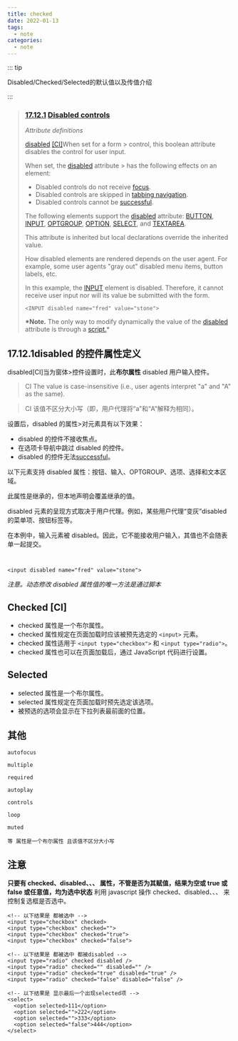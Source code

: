 ```yaml
---
title: checked
date: 2022-01-13
tags:
  - note
categories:
  - note
---
```

::: tip

Disabled/Checked/Selected的默认值以及传值介绍

:::

<!-- more -->

> ### [17.12.1]() [Disabled controls]()
>
> _Attribute definitions_
>
> [disabled]() [[CI]](https://www.w3.org/TR/html401/types.html#case-insensitive)When set for a form > control, this boolean attribute disables the control for user input.
>
> When set, the [disabled](https://www.w3.org/TR/html401/interact/forms.html#adef-disabled) attribute > has the following effects on an element:
>
> - Disabled controls do not receive [focus](https://www.w3.org/TR/html401/interact/forms.html#focus).
> - Disabled controls are skipped in [tabbing navigation](https://www.w3.org/TR/html401/interact/forms.html#tabbing-navigation).
> - Disabled controls cannot be [successful](https://www.w3.org/TR/html401/interact/forms.html#successful-controls).
>
> The following elements support the [disabled](https://www.w3.org/TR/html401/interact/forms.html#adef-disabled) attribute: [BUTTON](https://www.w3.org/TR/html401/interact/forms.html#edef-BUTTON), [INPUT](https://www.w3.org/TR/html401/interact/forms.html#edef-INPUT), [OPTGROUP](https://www.w3.org/TR/html401/interact/forms.html#edef-OPTGROUP), [OPTION](https://www.w3.org/TR/html401/interact/forms.html#edef-OPTION), [SELECT](https://www.w3.org/TR/html401/interact/forms.html#edef-SELECT), and [TEXTAREA](https://www.w3.org/TR/html401/interact/forms.html#edef-TEXTAREA).
>
> This attribute is inherited but local declarations override the inherited value.
>
> How disabled elements are rendered depends on the user agent. For example, some user agents "gray out" disabled menu items, button labels, etc.
>
> In this example, the [INPUT](https://www.w3.org/TR/html401/interact/forms.html#edef-INPUT) element is disabled. Therefore, it cannot receive user input nor will its value be submitted with the form.
>
> ```
> <INPUT disabled name="fred" value="stone">
> ```
>
> **\*Note.** The only way to modify dynamically the value of the [disabled](https://www.w3.org/TR/html401/interact/forms.html#adef-disabled) attribute is through a [script.](https://www.w3.org/TR/html401/interact/scripts.html)\*

## 17.12.1disabled 的控件属性定义

disabled[CI]当为窗体>控件设置时，此**布尔属性** disabled 用户输入控件。

> CI
> The value is case-insensitive (i.e., user agents interpret "a" and "A" as the same).

> CI 该值不区分大小写（即，用户代理将“a”和“A”解释为相同）。

设置后，disabled 的属性>对元素具有以下效果：

- disabled 的控件不接收焦点。
- 在选项卡导航中跳过 disabled 的控件。
- disabled 的控件无法[successful](https://www.w3.org/TR/html401/interact/forms.html#successful-controls)。

以下元素支持 disabled 属性：按钮、输入、OPTGROUP、选项、选择和文本区域。

此属性是继承的，但本地声明会覆盖继承的值。

disabled 元素的呈现方式取决于用户代理。例如，某些用户代理“变灰”disabled 的菜单项、按钮标签等。

在本例中，输入元素被 disabled。因此，它不能接收用户输入，其值也不会随表单一起提交。

```


<input disabled name="fred" value="stone">
```

_注意。动态修改 disabled 属性值的唯一方法是通过脚本_

## Checked [CI]

- checked 属性是一个布尔属性。
- checked 属性规定在页面加载时应该被预先选定的 `<input>` 元素。
- checked 属性适用于 `<input type="checkbox">` 和 `<input type="radio">`。
- checked 属性也可以在页面加载后，通过 JavaScript 代码进行设置。

## Selected

- selected 属性是一个布尔属性。
- selected 属性规定在页面加载时预先选定该选项。
- 被预选的选项会显示在下拉列表最前面的位置。

## 其他

```
autofocus

multiple

required

autoplay

controls

loop

muted

等 属性是一个布尔属性 且该值不区分大小写
```

## 注意

**只要有 checked、disabled、、、 属性，不管是否为其赋值，结果为空或 true 或 false 或任意值，均为选中状态**
利用 javascript 操作 checked、disabled、、、 来控制复选框是否选中。

```
<!-- 以下结果是 都被选中 -->
<input type="checkbox" checked>
<input type="checkbox" checked="">
<input type="checkbox" checked="true">
<input type="checkbox" checked="false">

<!-- 以下结果是 都被选中 都被disabled -->
<input type="radio" checked disabled />
<input type="radio" checked="" disabled="" />
<input type="radio" checked="true" disabled="true" />
<input type="radio" checked="false" disabled="false" />

<!-- 以下结果是 显示最后一个出现selected项 -->
<select>
  <option selected>111</option>
  <option selected="">222</option>
  <option selected="">333</option>
  <option selected="false">444</option>
</select>
```
